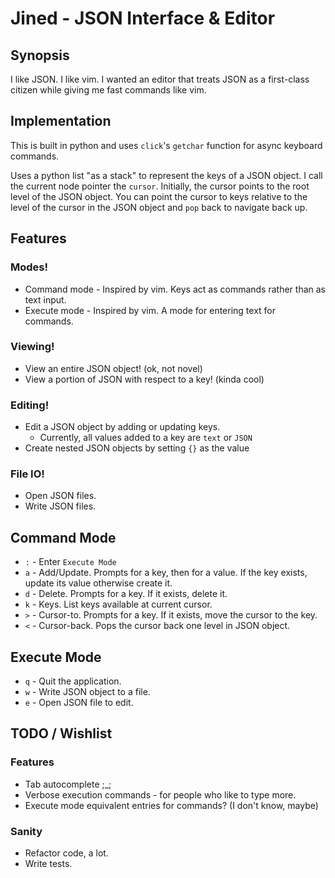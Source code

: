 # Jined - JSON Interface & Editor

## Synopsis
I like JSON. I like vim. I wanted an editor that treats JSON as a 
first-class citizen while giving me fast commands like vim.


## Implementation
This is built in python and uses `click`'s `getchar` function for
async keyboard commands.

Uses a python list "as a stack" to represent the keys of a JSON object.
I call the current node pointer the `cursor`. Initially, the cursor points
to the root level of the JSON object. You can point the cursor to keys relative
to the level of the cursor in the JSON object and `pop` back to navigate back up.


## Features

### Modes!
* Command mode - Inspired by vim. Keys act as commands rather than as text input.
* Execute mode - Inspired by vim. A mode for entering text for commands.

### Viewing!
* View an entire JSON object! (ok, not novel)
* View a portion of JSON with respect to a key! (kinda cool)

### Editing!
* Edit a JSON object by adding or updating keys.
    * Currently, all values added to a key are `text` or `JSON`
* Create nested JSON objects by setting `{}` as the value

### File IO!
* Open JSON files.
* Write JSON files.


## Command Mode
* `:` - Enter `Execute Mode`
* `a` - Add/Update. Prompts for a key, then for a value. If the key exists, update its value otherwise create it.
* `d` - Delete. Prompts for a key. If it exists, delete it.
* `k` - Keys. List keys available at current cursor.
* `>` - Cursor-to. Prompts for a key. If it exists, move the cursor to the key.
* `<` - Cursor-back. Pops the cursor back one level in JSON object. 


## Execute Mode
* `q` - Quit the application.
* `w` - Write JSON object to a file.
* `e` - Open JSON file to edit.


## TODO / Wishlist
### Features
* Tab autocomplete ;_;
* Verbose execution commands - for people who like to type more.
* Execute mode equivalent entries for commands? (I don't know, maybe)

### Sanity
* Refactor code, a lot.
* Write tests.

